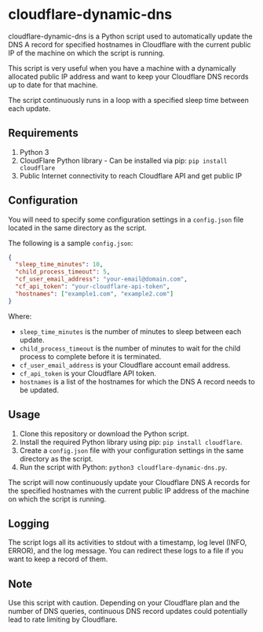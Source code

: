 # cloudflare-dynamic-dns

cloudflare-dynamic-dns is a Python script used to automatically update the DNS A record for specified hostnames in Cloudflare with the current public IP of the machine on which the script is running.

This script is very useful when you have a machine with a dynamically allocated public IP address and want to keep your Cloudflare DNS records up to date for that machine.

The script continuously runs in a loop with a specified sleep time between each update.

## Requirements

1. Python 3
2. CloudFlare Python library - Can be installed via pip: `pip install cloudflare`
3. Public Internet connectivity to reach Cloudflare API and get public IP

## Configuration

You will need to specify some configuration settings in a `config.json` file located in the same directory as the script.

The following is a sample `config.json`:

```json
{
  "sleep_time_minutes": 10,
  "child_process_timeout": 5,
  "cf_user_email_address": "your-email@domain.com",
  "cf_api_token": "your-cloudflare-api-token",
  "hostnames": ["example1.com", "example2.com"]
}
```

Where:

- `sleep_time_minutes` is the number of minutes to sleep between each update.
- `child_process_timeout` is the number of minutes to wait for the child process to complete before it is terminated.
- `cf_user_email_address` is your Cloudflare account email address.
- `cf_api_token` is your Cloudflare API token.
- `hostnames` is a list of the hostnames for which the DNS A record needs to be updated.

## Usage

1. Clone this repository or download the Python script.
2. Install the required Python library using pip: `pip install cloudflare`.
3. Create a `config.json` file with your configuration settings in the same directory as the script.
4. Run the script with Python: `python3 cloudflare-dynamic-dns.py`.

The script will now continuously update your Cloudflare DNS A records for the specified hostnames with the current public IP address of the machine on which the script is running.

## Logging

The script logs all its activities to stdout with a timestamp, log level (INFO, ERROR), and the log message. You can redirect these logs to a file if you want to keep a record of them.

## Note

Use this script with caution. Depending on your Cloudflare plan and the number of DNS queries, continuous DNS record updates could potentially lead to rate limiting by Cloudflare.
